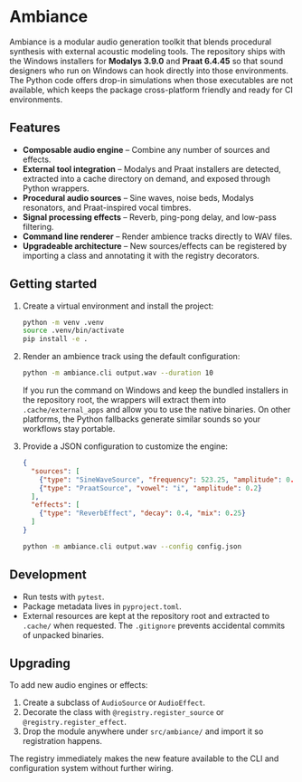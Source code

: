 # Ambiance

Ambiance is a modular audio generation toolkit that blends procedural synthesis with
external acoustic modeling tools. The repository ships with the Windows installers for
**Modalys 3.9.0** and **Praat 6.4.45** so that sound designers who run on Windows can
hook directly into those environments. The Python code offers drop-in simulations when
those executables are not available, which keeps the package cross-platform friendly
and ready for CI environments.

## Features

- **Composable audio engine** – Combine any number of sources and effects.
- **External tool integration** – Modalys and Praat installers are detected, extracted
  into a cache directory on demand, and exposed through Python wrappers.
- **Procedural audio sources** – Sine waves, noise beds, Modalys resonators, and
  Praat-inspired vocal timbres.
- **Signal processing effects** – Reverb, ping-pong delay, and low-pass filtering.
- **Command line renderer** – Render ambience tracks directly to WAV files.
- **Upgradeable architecture** – New sources/effects can be registered by importing a
  class and annotating it with the registry decorators.

## Getting started

1. Create a virtual environment and install the project:

   ```bash
   python -m venv .venv
   source .venv/bin/activate
   pip install -e .
   ```

2. Render an ambience track using the default configuration:

   ```bash
   python -m ambiance.cli output.wav --duration 10
   ```

   If you run the command on Windows and keep the bundled installers in the repository
   root, the wrappers will extract them into `.cache/external_apps` and allow you to use
   the native binaries. On other platforms, the Python fallbacks generate similar sounds
   so your workflows stay portable.

3. Provide a JSON configuration to customize the engine:

   ```json
   {
     "sources": [
       {"type": "SineWaveSource", "frequency": 523.25, "amplitude": 0.15},
       {"type": "PraatSource", "vowel": "i", "amplitude": 0.2}
     ],
     "effects": [
       {"type": "ReverbEffect", "decay": 0.4, "mix": 0.25}
     ]
   }
   ```

   ```bash
   python -m ambiance.cli output.wav --config config.json
   ```

## Development

- Run tests with `pytest`.
- Package metadata lives in `pyproject.toml`.
- External resources are kept at the repository root and extracted to `.cache/` when
  requested. The `.gitignore` prevents accidental commits of unpacked binaries.

## Upgrading

To add new audio engines or effects:

1. Create a subclass of `AudioSource` or `AudioEffect`.
2. Decorate the class with `@registry.register_source` or `@registry.register_effect`.
3. Drop the module anywhere under `src/ambiance/` and import it so registration happens.

The registry immediately makes the new feature available to the CLI and configuration
system without further wiring.
